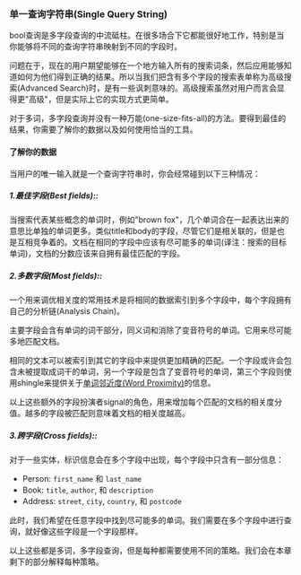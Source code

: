 ### 单一查询字符串(Single Query String)

bool查询是多字段查询的中流砥柱。在很多场合下它都能很好地工作，特别是当你能够将不同的查询字符串映射到不同的字段时。

问题在于，现在的用户期望能够在一个地方输入所有的搜索词条，然后应用能够知道如何为他们得到正确的结果。所以当我们把含有多个字段的搜索表单称为高级搜索(Advanced Search)时，是有一些讽刺意味的。高级搜索虽然对用户而言会显得更"高级"，但是实际上它的实现方式更简单。

对于多词，多字段查询并没有一种万能(one-size-fits-all)的方法。要得到最佳的结果，你需要了解你的数据以及如何使用恰当的工具。


#### 了解你的数据

当用户的唯一输入就是一个查询字符串时，你会经常碰到以下三种情况：

##### 1.最佳字段(Best fields)::

当搜索代表某些概念的单词时，例如"brown fox"，几个单词合在一起表达出来的意思比单独的单词更多。类似title和body的字段，尽管它们是相关联的，但是也是互相竞争着的。文档在相同的字段中应该有尽可能多的单词(译注：搜索的目标单词)，文档的分数应该来自拥有最佳匹配的字段。

##### 2.多数字段(Most fields)::

一个用来调优相关度的常用技术是将相同的数据索引到多个字段中，每个字段拥有自己的分析链(Analysis Chain)。

主要字段会含有单词的词干部分，同义词和消除了变音符号的单词。它用来尽可能多地匹配文档。

相同的文本可以被索引到其它的字段中来提供更加精确的匹配。一个字段或许会包含未被提取成词干的单词，另一个字段是包含了变音符号的单词，第三个字段则使用shingle来提供关于[单词邻近度(Word Proximity)](http://blog.csdn.net/dm_vincent/article/details/41800351)的信息。

以上这些额外的字段扮演者signal的角色，用来增加每个匹配的文档的相关度分值。越多的字段被匹配则意味着文档的相关度越高。

##### 3.跨字段(Cross fields)::

对于一些实体，标识信息会在多个字段中出现，每个字段中只含有一部分信息：

* Person: `first_name` 和 `last_name`
* Book: `title`, `author`, 和 `description`
* Address:  `street`, `city`, `country`, 和 `postcode`

此时，我们希望在任意字段中找到尽可能多的单词。我们需要在多个字段中进行查询，就好像这些字段是一个字段那样。

以上这些都是多词，多字段查询，但是每种都需要使用不同的策略。我们会在本章剩下的部分解释每种策略。


<!-- === Single Query String

The `bool` query is the mainstay of multiclause queries.((("multifield search", "single query string"))) It works well
for many cases, especially when you are able to map different query strings to
individual fields.

The problem is that, these days, users expect to be able to type all of their
search terms into a single field, and expect that the application will figure out how
to give them the right results.  It is ironic that the multifield search form
is known as _Advanced Search_&#x2014;it may appear advanced to the user, but it is
much simpler to implement.

There is no simple _one-size-fits-all_ approach to multiword, multifield
queries.  To get the best results, you have to _know your data_ and know how
to use the appropriate tools.

[[know-your-data]]
==== Know Your Data

When your only user input is a single query string, you will encounter three scenarios frequently:

Best fields::

When searching for words that represent a concept, such as ``brown fox,'' the
words mean more together than they do individually. Fields like the `title`
and `body`, while related, can be considered to be in competition with each
other. Documents should have as many words as possible in _the same field_,
and the score should come from the _best-matching field_.

Most fields::
+
--
A common technique for fine-tuning relevance is to index the same data into
multiple fields, each with its own analysis chain.

The main field may contain words in their stemmed form, synonyms, and words
stripped of their _diacritics_, or accents. It is used to match as many
documents as possible.

The same text could then be indexed in other fields to provide more-precise
matching.  One field may contain the unstemmed version, another the original
word with accents, and a third might use _shingles_ to provide information
about <<proximity-matching,word proximity>>.

These other fields act as _signals_ to increase the relevance score of each
matching document. The _more fields that match_, the better.
--

Cross fields::
+
--
For some entities, the identifying information is spread across multiple
fields, each of which contains just a part of the whole:

* Person: `first_name` and `last_name`
* Book: `title`, `author`, and `description`
* Address:  `street`, `city`, `country`, and `postcode`

In this case, we want to find as many words as possible in _any_ of the listed
fields. We need to search across multiple fields as if they were one big
field.
--

All of these are multiword, multifield queries, but each requires a
different strategy. We will examine each strategy in turn in the rest of this
chapter.
-->
